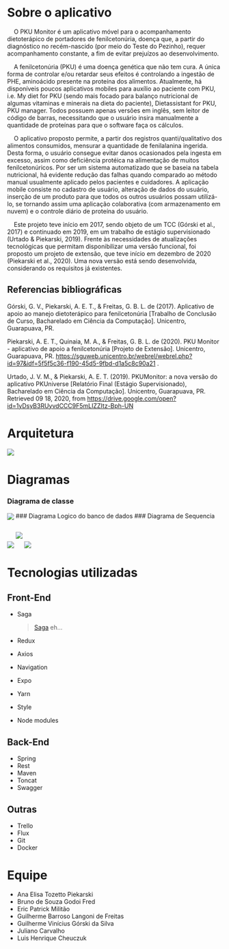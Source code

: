 # Sobre o aplicativo
&nbsp; &nbsp; O PKU Monitor é um aplicativo móvel para o acompanhamento dietoterápico de portadores de fenilcetonúria, doença que, a partir do diagnóstico no recém-nascido (por meio do Teste do Pezinho), requer acompanhamento constante, a fim de evitar prejuízos ao desenvolvimento. 

&nbsp; &nbsp;  A fenilcetonúria (PKU) é uma doença genética que não tem cura. A única forma de controlar e/ou retardar seus efeitos é controlando a ingestão de PHE, aminoácido presente na proteína dos alimentos. Atualmente, há disponíveis poucos aplicativos mobiles para auxílio ao paciente com PKU, i.e. My diet for PKU (sendo mais focado para balanço nutricional de algumas vitaminas e minerais na dieta do paciente), Dietassistant for PKU, PKU manager. Todos possuem apenas versões em inglês, sem leitor de código de barras, necessitando que o usuário insira manualmente a quantidade de proteínas para que o software faça os cálculos.

&nbsp; &nbsp;  O aplicativo proposto permite, a partir dos registros quanti/qualitativo dos alimentos consumidos, mensurar a quantidade de fenilalanina ingerida. Desta forma, o usuário consegue evitar danos ocasionados pela ingesta em excesso, assim como deficiência protéica na alimentação de muitos fenilcetonúricos. Por ser um sistema automatizado que se baseia na tabela nutricional, há evidente redução das falhas quando comparado ao método manual usualmente aplicado pelos pacientes e cuidadores. A aplicação mobile consiste no cadastro de usuário, alteração de dados do usuário, inserção de um produto para que todos os outros usuários possam utilizá-lo, se tornando assim uma aplicação colaborativa (com armazenamento em nuvem) e o controle diário de proteína do usuário.

&nbsp; &nbsp;  Este projeto teve início em 2017, sendo objeto de um TCC (Górski et al., 2017) e continuado em 2019, em um trabalho de estágio supervisionado (Urtado & Piekarski, 2019). Frente às necessidades de atualizações tecnológicas que permitam disponibilizar uma versão funcional, foi proposto um projeto de extensão, que teve início em dezembro de 2020 (Piekarski et al., 2020). Uma nova versão está sendo desenvolvida, considerando os requisitos já existentes.

## Referencias bibliográficas 
Górski, G. V., Piekarski, A. E. T., & Freitas, G. B. L. de (2017). Aplicativo de apoio ao manejo dietoterápico para fenilcetonúria [Trabalho de Conclusão de Curso, Bacharelado em Ciência da Computação]. Unicentro, Guarapuava, PR.

Piekarski, A. E. T., Quinaia, M. A., & Freitas, G. B. L. de (2020). PKU Monitor - aplicativo de apoio a fenilcetonúria [Projeto de Extensão]. Unicentro, Guarapuava, PR. https://sguweb.unicentro.br/webrel/webrel.php?id=97&idf=5f5f5c36-f190-45d5-9fbd-d1a5c8c90a21 .

Urtado, J. V. M., & Piekarski, A. E. T. (2019). PKUMonitor: a nova versão do aplicativo PKUniverse [Relatório Final (Estágio Supervisionado), Bacharelado em Ciência da Computação]. Unicentro, Guarapuava, PR. Retrieved 09 18, 2020, from https://drive.google.com/open?id=1yDsyB3RUyvdCCC9F5mLIZZItz-Bph-UN

# Arquitetura
<img src="imagensPKU/Arquitetura.png" style="margin-top:50px, margin-bottom:50px" align="center">

# Diagramas
### Diagrama de classe
  <img src="imagensPKU/diagramaClasse.png" style="margin-top:50px, margin-bottom:50px" align="center">
### Diagrama Logico do banco de dados
### Diagrama de Sequencia
<div>
  <img src="imagensPKU/Login.png" style="margin-top:50px" align="center">
  <img src="imagensPKU/consultarHistorico.png" style="margin-top:5px" align="center">
  <img src="imagensPKU/cadastrarConsumo.png" style="margin-top:50px" align="center">
</div>

# Tecnologias utilizadas
## Front-End
* Saga
  <blockquote><a href="https://redux-saga.js.org/" target="_blank">Saga</a> eh...</blockquote>
  
* Redux
* Axios
* Navigation 
* Expo
* Yarn
* Style
* Node modules

## Back-End
* Spring
* Rest
* Maven
* Toncat
* Swagger

## Outras
* Trello
* Flux
* Git
* Docker

# Equipe
* Ana Elisa Tozetto Piekarski
* Bruno de Souza Godoi Fred
* Eric Patrick Militão
* Guilherme Barroso Langoni de Freitas
* Guilherme Vinícius Górski da Silva
* Juliano Carvalho
* Luis Henrique Cheuczuk
